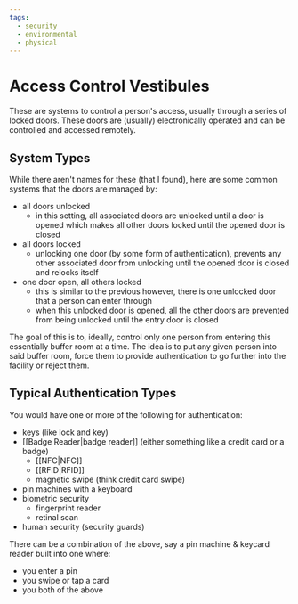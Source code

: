 ```yaml
---
tags:
  - security
  - environmental
  - physical
---
```

# Access Control Vestibules

These are systems to control a person's access, usually through a series of locked doors. These doors are (usually) electronically operated and can be controlled and accessed remotely.

## System Types

While there aren't names for these (that I found), here are some common systems that the doors are managed by:

- all doors unlocked
    - in this setting, all associated doors are unlocked until a door is opened which makes all other doors locked until the opened door is closed
- all doors locked
    - unlocking one door (by some form of authentication), prevents any other associated door from unlocking until the opened door is closed and relocks itself
- one door open, all others locked
    - this is similar to the previous however, there is one unlocked door that a person can enter through
    - when this unlocked door is opened, all the other doors are prevented from being unlocked until the entry door is closed

The goal of this is to, ideally, control only one person from entering this essentially buffer room at a time. The idea is to put any given person into said buffer room, force them to provide authentication to go further into the facility or reject them.

## Typical Authentication Types

You would have one or more of the following for authentication:

- keys (like lock and key)
- [[Badge Reader|badge reader]] (either something like a credit card or a badge)
    - [[NFC|NFC]]
    - [[RFID|RFID]]
    - magnetic swipe (think credit card swipe)
- pin machines with a keyboard
- biometric security
    - fingerprint reader
    - retinal scan
- human security (security guards)

There can be a combination of the above, say a pin machine & keycard reader built into one where:

- you enter a pin
- you swipe or tap a card
- you both of the above
